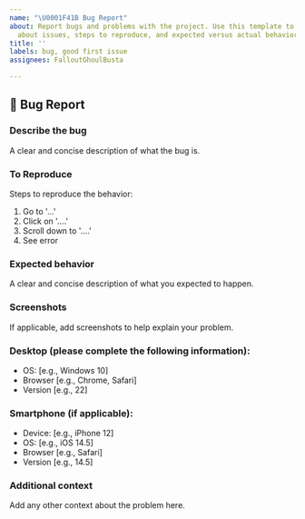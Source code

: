 ```yaml
---
name: "\U0001F41B Bug Report"
about: Report bugs and problems with the project. Use this template to provide details
  about issues, steps to reproduce, and expected versus actual behavior.
title: ''
labels: bug, good first issue
assignees: FalloutGhoulBusta

---
```


## 🐛 Bug Report

### Describe the bug
A clear and concise description of what the bug is.

### To Reproduce
Steps to reproduce the behavior:
1. Go to '...'
2. Click on '....'
3. Scroll down to '....'
4. See error

### Expected behavior
A clear and concise description of what you expected to happen.

### Screenshots
If applicable, add screenshots to help explain your problem.

### Desktop (please complete the following information):
- OS: [e.g., Windows 10]
- Browser [e.g., Chrome, Safari]
- Version [e.g., 22]

### Smartphone (if applicable):
- Device: [e.g., iPhone 12]
- OS: [e.g., iOS 14.5]
- Browser [e.g., Safari]
- Version [e.g., 14.5]

### Additional context
Add any other context about the problem here.
